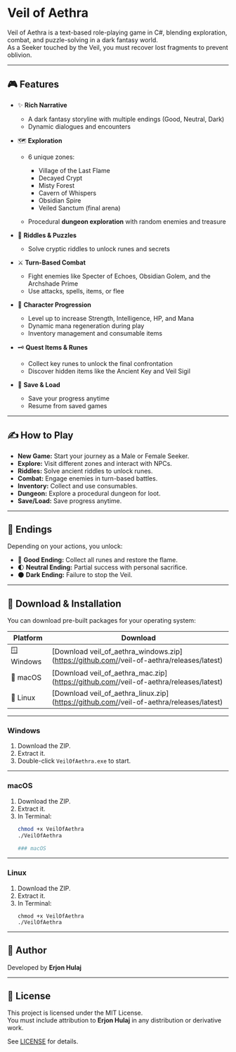 # Veil of Aethra

Veil of Aethra is a text-based role-playing game in C#, blending exploration, combat, and puzzle-solving in a dark fantasy world.  
As a Seeker touched by the Veil, you must recover lost fragments to prevent oblivion.

---

## 🎮 Features

- ✨ **Rich Narrative**
  - A dark fantasy storyline with multiple endings (Good, Neutral, Dark)
  - Dynamic dialogues and encounters

- 🗺️ **Exploration**
  - 6 unique zones:
    - Village of the Last Flame
    - Decayed Crypt
    - Misty Forest
    - Cavern of Whispers
    - Obsidian Spire
    - Veiled Sanctum (final arena)

  - Procedural **dungeon exploration** with random enemies and treasure

- 🧠 **Riddles & Puzzles**
  - Solve cryptic riddles to unlock runes and secrets

- ⚔️ **Turn-Based Combat**
  - Fight enemies like Specter of Echoes, Obsidian Golem, and the Archshade Prime
  - Use attacks, spells, items, or flee

- 🧬 **Character Progression**
  - Level up to increase Strength, Intelligence, HP, and Mana
  - Dynamic mana regeneration during play
  - Inventory management and consumable items

- 🗝️ **Quest Items & Runes**
  - Collect key runes to unlock the final confrontation
  - Discover hidden items like the Ancient Key and Veil Sigil

- 💾 **Save & Load**
  - Save your progress anytime
  - Resume from saved games

---
 
## ✍️ How to Play

- **New Game:** Start your journey as a Male or Female Seeker.
- **Explore:** Visit different zones and interact with NPCs.
- **Riddles:** Solve ancient riddles to unlock runes.
- **Combat:** Engage enemies in turn-based battles.
- **Inventory:** Collect and use consumables.
- **Dungeon:** Explore a procedural dungeon for loot.
- **Save/Load:** Save progress anytime.

---

## 🎯 Endings

Depending on your actions, you unlock:

- 🌟 **Good Ending:** Collect all runes and restore the flame.
- 🌓 **Neutral Ending:** Partial success with personal sacrifice.
- 🌑 **Dark Ending:** Failure to stop the Veil.

---

## 🚀 Download & Installation

You can download pre-built packages for your operating system:

| Platform | Download |
|---|---|
| 🪟 Windows | [Download veil_of_aethra_windows.zip](https://github.com/<DEIN BENUTZERNAME>/veil-of-aethra/releases/latest) |
| 🍎 macOS | [Download veil_of_aethra_mac.zip](https://github.com/<DEIN BENUTZERNAME>/veil-of-aethra/releases/latest) |
| 🐧 Linux | [Download veil_of_aethra_linux.zip](https://github.com/<DEIN BENUTZERNAME>/veil-of-aethra/releases/latest) |

---

### Windows

1. Download the ZIP.
2. Extract it.
3. Double-click `VeilOfAethra.exe` to start.

---

### macOS

1. Download the ZIP.
2. Extract it.
3. In Terminal:
   ```bash
   chmod +x VeilOfAethra
   ./VeilOfAethra

   ### macOS

---

### Linux

1. Download the ZIP.
2. Extract it.
3. In Terminal:
   ```
   chmod +x VeilOfAethra
   ./VeilOfAethra

---

## 🙌 Author

Developed by **Erjon Hulaj**

---

## 📄 License

This project is licensed under the MIT License.  
You must include attribution to **Erjon Hulaj** in any distribution or derivative work.

See [LICENSE](LICENSE) for details.

